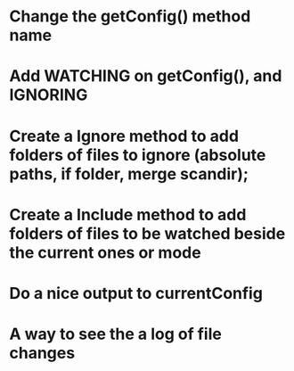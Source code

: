 
# Change the getConfig() method name
# Add WATCHING on getConfig(), and IGNORING
# Create a Ignore method to add folders of files to ignore (absolute paths, if folder, merge scandir);
# Create a Include method to add folders of files to be watched beside the current ones or mode
# Do a nice output to currentConfig
# A way to see the a log of file changes